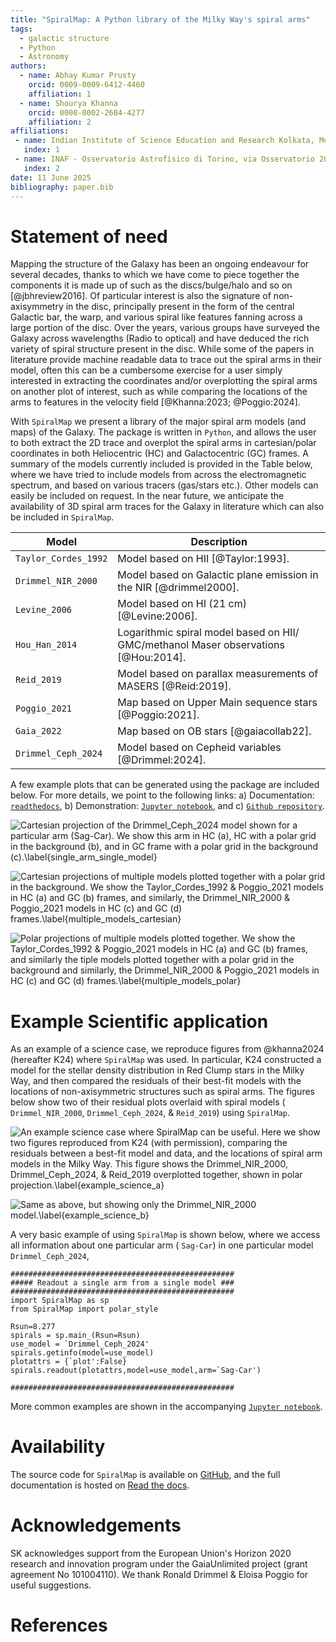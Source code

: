 ```yaml
---
title: "SpiralMap: A Python library of the Milky Way's spiral arms"
tags:
  - galactic structure
  - Python
  - Astronomy
authors:
  - name: Abhay Kumar Prusty 
    orcid: 0009-0009-6412-4460
    affiliation: 1
  - name: Shourya Khanna 
    orcid: 0000-0002-2604-4277
    affiliation: 2 
affiliations:
 - name: Indian Institute of Science Education and Research Kolkata, Mohanpur 741246, West Bengal, India
   index: 1
 - name: INAF - Osservatorio Astrofisico di Torino, via Osservatorio 20, 10025 Pino Torinese (TO), Italy
   index: 2 
date: 11 June 2025
bibliography: paper.bib
---
```



# Statement of need
Mapping the structure of the Galaxy has been an ongoing endeavour for several decades, thanks to which we have come to piece together the components it is made up of such as the discs/bulge/halo and so on [@jbhreview2016]. 
Of particular interest is also the signature of non-axisymmetry in the disc, principally present in the form of the central Galactic bar, the warp, and various spiral like features fanning across a large portion of the disc.
 Over the years, various groups have surveyed the Galaxy across wavelengths (Radio to optical) and have deduced the rich variety of spiral structure present in the disc. 
While some of the papers in literature provide machine readable data to trace out the spiral arms in their model, often this can be a cumbersome exercise for a user simply interested in extracting the coordinates and/or overplotting the spiral arms on another plot of interest, such as while comparing the locations of the arms to features in the velocity field [@Khanna:2023; @Poggio:2024]. 


With `SpiralMap` we present a library of the major spiral arm models (and maps) of the Galaxy. 
The package is written in `Python`, and allows the user to both extract the 2D trace and overplot the spiral arms in cartesian/polar coordinates in both Heliocentric (HC) and Galactocentric (GC) frames.
A summary of the models currently included is provided in the Table below, where we have tried to include models from across the electromagnetic spectrum, and based on various tracers (gas/stars etc.). 
Other models can easily be included on request. In the near future, we anticipate the availability of 3D spiral arm traces for the Galaxy in literature which can also be included in `SpiralMap`.

| Model  | Description   |
|----------|------------------------------------|
| `Taylor_Cordes_1992`  | Model based on HII [@Taylor:1993].  |
| `Drimmel_NIR_2000`  | Model based on Galactic plane emission in the NIR [@drimmel2000].  |
| `Levine_2006`  | Model based on HI (21 cm) [@Levine:2006].  |
| `Hou_Han_2014`  | Logarithmic spiral model based on HII/ GMC/methanol Maser observations [@Hou:2014].  |
| `Reid_2019`  | Model based on parallax measurements of MASERS [@Reid:2019].  |
| `Poggio_2021`  | Map based on Upper Main sequence stars [@Poggio:2021].  |
| `Gaia_2022`  | Map based on OB stars [@gaiacollab22].  |
| `Drimmel_Ceph_2024`  | Model based on Cepheid variables  [@Drimmel:2024].  |

A few example plots that can be generated using the package are included below. For more details, we point to the following links:
a) Documentation: [`readthedocs`](https://spiralmap.readthedocs.io/en/latest/), b) Demonstration: [`Jupyter notebook`](https://github.com/Abhaypru/SpiralMap/blob/main/demo_spiralmap.ipynb), and c) [`Github repository`](https://github.com/Abhaypru/SpiralMap).

![Cartesian projection of the `Drimmel_Ceph_2024` model shown for a particular arm (`Sag-Car`). We show this arm in HC (a), HC with a polar grid in the background (b), and in GC frame with a polar grid in the background (c).\label{single_arm_single_model}](figures/single_arm_single_model.png)


![Cartesian projections of multiple models plotted together with a polar grid in the background. We show the `Taylor_Cordes_1992` & `Poggio_2021` models in HC (a) and GC (b) frames, and similarly, the `Drimmel_NIR_2000` & `Poggio_2021` models in HC (c) and GC (d) frames.\label{multiple_models_cartesian}](figures/multiple_models_cartesian.png)

![Polar projections of multiple models plotted together. We show the `Taylor_Cordes_1992` & `Poggio_2021` models in HC (a) and GC (b) frames, and similarly the tiple models plotted together with a polar grid in the background and similarly, the `Drimmel_NIR_2000` & `Poggio_2021` models in HC (c) and GC (d) frames.\label{multiple_models_polar}](figures/multiple_models_polar.png)


# Example Scientific application
As an example of a science case, we reproduce figures from @khanna2024 (hereafter K24) where `SpiralMap` was used. 
In particular, K24 constructed a model for the stellar density distribution in Red Clump stars in the Milky Way, and then compared the residuals of their best-fit models
 with the locations of non-axisymmetric structures such as spiral arms. The figures below show two of their residual plots overlaid with spiral models
 ( `Drimmel_NIR_2000`, `Drimmel_Ceph_2024`, & `Reid_2019`) using `SpiralMap`.


![An example science case where `SpiralMap` can be useful. Here we show two figures reproduced from K24 (with permission), comparing the residuals between a best-fit model and data, and the locations of spiral arm models in the Milky Way. This figure shows the `Drimmel_NIR_2000`, `Drimmel_Ceph_2024`, & `Reid_2019` overplotted together, shown in polar projection.\label{example_science_a}](figures/residuals_polar_3.png)


![Same as above, but showing only the `Drimmel_NIR_2000` model.\label{example_science_b}](figures/residuals_polar_0.png)


A very basic example of using `SpiralMap` is shown below, where we access all information about one particular arm ( `Sag-Car`) in one particular model `Drimmel_Ceph_2024`,


	##################################################
	##### Readout a single arm from a single model ###
	##################################################
	import SpiralMap as sp
	from SpiralMap import polar_style
	
	Rsun=8.277
	spirals = sp.main_(Rsun=Rsun)	
	use_model = `Drimmel_Ceph_2024'
	spirals.getinfo(model=use_model)
	plotattrs = {`plot':False}
	spirals.readout(plotattrs,model=use_model,arm=`Sag-Car')    
	
	##################################################
	
More common examples are shown in the accompanying [`Jupyter notebook`](https://github.com/Abhaypru/SpiralMap/blob/main/demo_spiralmap.ipynb). 


# Availability

The source code for ``SpiralMap`` is available on [GitHub](https://github.com/Abhaypru/SpiralMap), and the 
full documentation is hosted on [Read the docs](https://spiralmap.readthedocs.io/en/latest/#api-docs).

# Acknowledgements

SK acknowledges support from the European Union's Horizon 2020 research and innovation program under the GaiaUnlimited project (grant agreement No 101004110). 
We thank Ronald Drimmel \& Eloisa Poggio for useful suggestions.

# References

